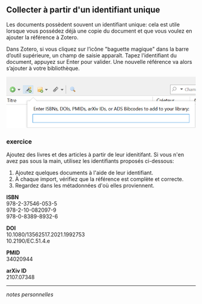 ## Collecter à partir d'un identifiant unique

Les documents possèdent souvent un identifiant unique: cela est utile lorsque vous possédez déjà une copie du document et que vous voulez en ajouter la référence à Zotero.

Dans Zotero, si vous cliquez sur l’icône "baguette magique" dans la barre d’outil supérieure, un champ de saisie apparaît. Tapez l’identifiant du document, appuyez sur Enter pour valider. Une nouvelle référence va alors s’ajouter à votre bibliothèque.

![](img/collecter-identifiant.png)

### exercice

Ajoutez des livres et des articles à partir de leur idenitifant. Si vous n'en avez pas sous la main, utilisez les identifiants proposés ci-dessous:

1. Ajoutez quelques documents à l'aide de leur identifiant.
2. À chaque import, vérifiez que la référence est complète et correcte.
3. Regardez dans les métadonnées d'où elles proviennent.

**ISBN**   
978-2-37546-053-5   
978-2-10-082097-9   
978-0-8389-8932-6   

**DOI**   
10.1080/13562517.2021.1992753   
10.2190/EC.51.4.e   

**PMID**   
34020944   

**arXiv ID**   
2107.07348   

---
*notes personnelles*

